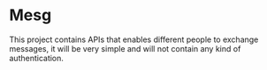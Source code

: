 # Mesg

This project contains APIs that enables different people to exchange messages, it will be very simple and will not contain any kind of authentication.
